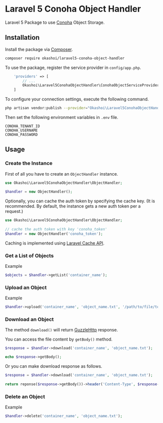 # Laravel 5 Conoha Object Handler

Laravel 5 Package to use [Conoha](https://www.conoha.jp/en/) Object Storage.

## Installation

Install the package via [Composer](http://getcomposer.org).

```sh
composer require okashoi/laravel5-conoha-object-handler
```

To use the package, register the service provider in `config/app.php`.

```php
    'providers' => [
        // ...
        Okashoi\Laravel5ConohaObjectHandler\ConohaObjectServiceProvider::class,
    ]
```

To configure your connection settings, execute the following command.

```sh
php artisan vendor:publish --provider="Okashoi\Laravel5ConohaObjectHandler\ConohaObjectServiceProvider"
```

Then set the following environment variables in `.env` file.

```
CONOHA_TENANT_ID
CONOHA_USERNAME
CONOHA_PASSWORD
```

## Usage

### Create the Instance

First of all you have to create an `ObjectHandler` instance.

```php
use Okashoi\Laravel5ConohaObjectHandler\ObjectHandler;
 
$handler = new ObjectHandler();
```

Optionally, you can cache the auth token by specifying the cache key.
(It is recommended. By default, the instance gets a new auth token per a request.)

```php
use Okashoi\Laravel5ConohaObjectHandler\ObjectHandler;
 
// cache the auth token with key 'conoha_token'
$handler = new ObjectHandler('conoha_token');
```

Caching is implemented using [Laravel Cache API](https://laravel.com/docs/5.3/cache).

### Get a List of Objects

Example

```php  
$objects = $handler->getList('container_name');
```


### Upload an Object

Example

```php  
$handler->upload('container_name', 'object_name.txt', '/path/to/file/to/upload.txt', 'text/plain');
```

### Download an Object

The method `download()` will return [GuzzleHttp](http://docs.guzzlephp.org/en/latest/) response.

You can access the file content by `getBody()` method.

```php  
$response = $handler->download('container_name', 'object_name.txt');

echo $response->getBody();
```

Or you can make download response as follows.

```php      
$response = $handler->download('container_name', 'object_name.txt');
 
return reponse($response->getBody())->header('Content-Type', $response->getHeader('Content-Type'));
```

### Delete an Object

Example

```php
$handler->delete('container_name', 'object_name.txt');
```
